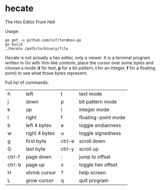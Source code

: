 # hecate
The Hex Editor From Hell

Usage:

    go get -u github.com/nsf/termbox-go
    go build
    ./hecate /path/to/binary/file

Hecate is not actually a hex editor, only a viewer. It is a terminal program
written in Go with Vim-like controls; place the cursor over some bytes and
choose a mode (**t** for text, **p** for a bit pattern, **i** for an integer,
**f** for a floating point) to see what those bytes represent.

Full list of commands:

<table>
<tr><td>h</td><td>left</td> <td>t</td><td>text mode</td></tr>
<tr><td>j</td><td>down</td> <td>p</td><td>bit pattern mode</td></tr>
<tr><td>k</td><td>up</td> <td>i</td><td>integer mode</td></tr>
<tr><td>l</td><td>right</td> <td>f</td><td>floating-point mode</td></tr>

<tr><td>b</td><td>left 4 bytes</td> <td>e</td><td>toggle endianness</td></tr>
<tr><td>w</td><td>right 4 bytes</td> <td>u</td><td>toggle signedness</td></tr>

<tr><td>g</td><td>first byte</td> <td>ctrl-e</td><td>scroll down</td></tr>
<tr><td>G</td><td>last byte</td> <td>ctrl-y</td><td>scroll up</td></tr>

<tr><td>ctrl-f</td><td>page down</td> <td>:</td><td>jump to offset</td></tr>
<tr><td>ctrl-b</td><td>page up</td> <td>x</td><td>toggle hex offset</td></tr>

<tr><td>H</td><td>shrink cursor</td> <td>?</td><td>help screen</td></tr>
<tr><td>L</td><td>grow cursor</td> <td>q</td><td>quit program</td></tr>
</table>
